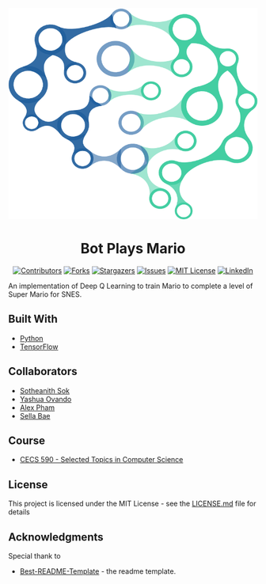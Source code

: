 <!-- Readme Start here -->

<!-- Load logo from readme/logo.jpg -->
<div align="center">
  <img src="readme/logo.jpg" alt="logo" />
</div>


<!-- Title -->
<h1 align="center" style="border: none">
Bot Plays Mario
</h1>


<!-- Shield IO - very nice icons -->
<div align="center">

[![Contributors][contributors_shield]][contributors_url]
[![Forks][forks_shield]][forks_url]
[![Stargazers][stars_shield]][stars_url]
[![Issues][issues_shield]][issues_url]
[![MIT License][license_shield]][license_url]
[![LinkedIn][linkedin_shield]][linkedin_url]

</div>


<!-- Description -->
An implementation of Deep Q Learning to train Mario to complete a level of Super Mario for SNES.

<!-- Include your major tools and frameworks -->
## Built With
- [Python]
- [TensorFlow]


<!-- Collaborators information -->
## Collaborators
- [Sotheanith Sok]
- [Yashua Ovando]
- [Alex Pham]
- [Sella Bae]

## Course
- [CECS 590 - Selected Topics in Computer Science]


<!-- License -->
## License
This project is licensed under the MIT License - see the [LICENSE.md][license_url] file for details


<!-- Shoutout to other projects, plugin, or minor tools -->
## Acknowledgments
Special thank to
- [Best-README-Template] - the readme template.


<!-- References -->
<!-- Shield Icons-->
[contributors_shield]: https://img.shields.io/github/contributors/sotheanithsok/Bot-Play-Mario.svg?style=for-the-badge
[forks_shield]: https://img.shields.io/github/forks/sotheanithsok/Bot-Play-Mario.svg?style=for-the-badge
[stars_shield]: https://img.shields.io/github/stars/sotheanithsok/Bot-Play-Mario.svg?style=for-the-badge
[issues_shield]: https://img.shields.io/github/issues/sotheanithsok/Bot-Play-Mario.svg?style=for-the-badge
[license_shield]: https://img.shields.io/github/license/sotheanithsok/Bot-Play-Mario.svg?style=for-the-badge
[linkedin_shield]: https://img.shields.io/badge/-LinkedIn-black.svg?style=for-the-badge&logo=linkedin&colorB=555

<!-- Shield URLs -->
[contributors_url]: https://github.com/sotheanithsok/Bot-Play-Mario/graphs/contributors
[forks_url]: https://github.com/sotheanithsok/Bot-Play-Mario/network/members
[stars_url]: https://github.com/sotheanithsok/Bot-Play-Mario/stargazers
[issues_url]: https://github.com/sotheanithsok/Bot-Play-Mario/issues
[license_url]: https://github.com/sotheanithsok/Bot-Play-Mario/blob/master/LICENSE
[linkedin_url]: https://www.linkedin.com/in/sotheanith-sok-969ab0b3/

<!-- Other links -->
[Sotheanith Sok]: https://github.com/sotheanithsok
[Best-README-Template]: https://github.com/othneildrew/Best-README-Template

[Python]: https://www.python.org/
[TensorFlow]: https://www.tensorflow.org/


[Yashua Ovando]: https://github.com/ydovando
[Alex Pham]: https://github.com/alexpham095
[Sella Bae]: https://github.com/sellabae

[CECS 590 - Selected Topics in Computer Science]: http://catalog.csulb.edu/preview_course_nopop.php?catoid=5&coid=40051

